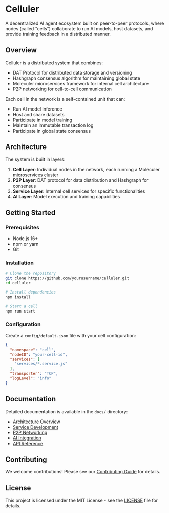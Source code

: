# Celluler

A decentralized AI agent ecosystem built on peer-to-peer protocols, where nodes (called "cells") collaborate to run AI models, host datasets, and provide training feedback in a distributed manner.

## Overview

Celluler is a distributed system that combines:
- DAT Protocol for distributed data storage and versioning
- Hashgraph consensus algorithm for maintaining global state
- Moleculer microservices framework for internal cell architecture
- P2P networking for cell-to-cell communication

Each cell in the network is a self-contained unit that can:
- Run AI model inference
- Host and share datasets
- Participate in model training
- Maintain an immutable transaction log
- Participate in global state consensus

## Architecture

The system is built in layers:

1. **Cell Layer**: Individual nodes in the network, each running a Moleculer microservices cluster
2. **P2P Layer**: DAT protocol for data distribution and Hashgraph for consensus
3. **Service Layer**: Internal cell services for specific functionalities
4. **AI Layer**: Model execution and training capabilities

## Getting Started

### Prerequisites

- Node.js 16+
- npm or yarn
- Git

### Installation

```bash
# Clone the repository
git clone https://github.com/yourusername/celluler.git
cd celluler

# Install dependencies
npm install

# Start a cell
npm run start
```

### Configuration

Create a `config/default.json` file with your cell configuration:

```json
{
  "namespace": "cell",
  "nodeID": "your-cell-id",
  "services": [
    "services/*.service.js"
  ],
  "transporter": "TCP",
  "logLevel": "info"
}
```

## Documentation

Detailed documentation is available in the `docs/` directory:

- [Architecture Overview](docs/architecture.md)
- [Service Development](docs/services.md)
- [P2P Networking](docs/networking.md)
- [AI Integration](docs/ai.md)
- [API Reference](docs/api.md)

## Contributing

We welcome contributions! Please see our [Contributing Guide](docs/contributing.md) for details.

## License

This project is licensed under the MIT License - see the [LICENSE](LICENSE) file for details. 